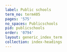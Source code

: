 ```yaml
---
label: Public schools
term_no: term405
pages: '575'
no_spaces: Publicschools
pid: publicschools
order: '0794'
layout: generic_index_term
collection: index-headings
---
```


